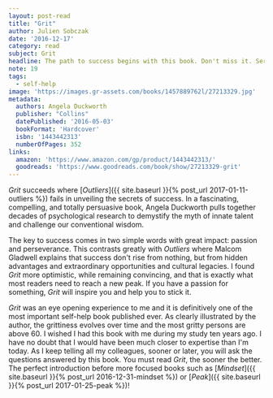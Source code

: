 ```yaml
---
layout: post-read
title: "Grit"
author: Julien Sobczak
date: '2016-12-17'
category: read
subject: Grit
headline: The path to success begins with this book. Don't miss it. Seriously.
note: 19
tags:
  - self-help
image: 'https://images.gr-assets.com/books/1457889762l/27213329.jpg'
metadata:
  authors: Angela Duckworth
  publisher: "Collins"
  datePublished: '2016-05-03'
  bookFormat: 'Hardcover'
  isbn: '1443442313'
  numberOfPages: 352
links:
  amazon: 'https://www.amazon.com/gp/product/1443442313/'
  goodreads: 'https://www.goodreads.com/book/show/27213329-grit'
---
```


*Grit* succeeds where [*Outliers*]({{ site.baseurl }}{% post_url 2017-01-11-outliers %}) fails in unveiling the secrets of success. In a fascinating, compelling, and totally persuasive book, Angela Duckworth pulls together decades of psychological research to demystify the myth of innate talent and challenge our conventional wisdom.

The key to success comes in two simple words with great impact: passion and perseverance. This contrasts greatly with *Outliers* where Malcom Gladwell explains that success don't rise from nothing, but from hidden advantages and extraordinary opportunities and cultural legacies. I found *Grit*  more optimistic, while remaining convincing, and that is exactly what most readers need to reach a new peak. If you have a passion for something, *Grit* will inspire you and help you to stick it.

*Grit* was an eye opening experience to me and it is definitively one of the most important self-help book published ever. As clearly illustrated by the author, the grittiness evolves over time and the most gritty persons are above 60. I wished I had this book with me during my study ten years ago. I have no doubt that I would have been much closer to expertise than I'm today. As I keep telling all my colleagues, sooner or later, you will ask the questions answered by this book. You must read *Grit*, the sooner the better. The perfect introduction before more focused books such as [*Mindset*]({{ site.baseurl }}{% post_url 2016-12-31-mindset %}) or [*Peak*]({{ site.baseurl }}{% post_url 2017-01-25-peak %})!
